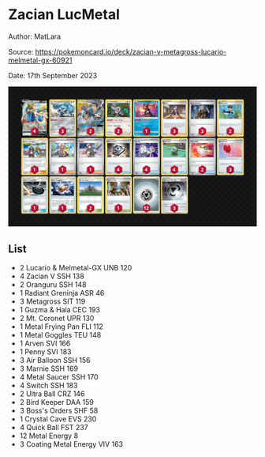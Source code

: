 # Zacian LucMetal

Author: MatLara

Source: <https://pokemoncard.io/deck/zacian-v-metagross-lucario-melmetal-gx-60921>

Date: 17th September 2023

![decklist](../../images/OBF/Zacian%20LucMetal/2-%20Zacian%20LucMetal.png)

## List

* 2 Lucario & Melmetal-GX UNB 120
* 4 Zacian V SSH 138
* 2 Oranguru SSH 148
* 1 Radiant Greninja ASR 46
* 3 Metagross SIT 119
* 1 Guzma & Hala CEC 193
* 2 Mt. Coronet UPR 130
* 1 Metal Frying Pan FLI 112
* 1 Metal Goggles TEU 148
* 1 Arven SVI 166
* 1 Penny SVI 183
* 3 Air Balloon SSH 156
* 3 Marnie SSH 169
* 4 Metal Saucer SSH 170
* 4 Switch SSH 183
* 2 Ultra Ball CRZ 146
* 2 Bird Keeper DAA 159
* 3 Boss's Orders SHF 58
* 1 Crystal Cave EVS 230
* 4 Quick Ball FST 237
* 12 Metal Energy 8
* 3 Coating Metal Energy VIV 163
